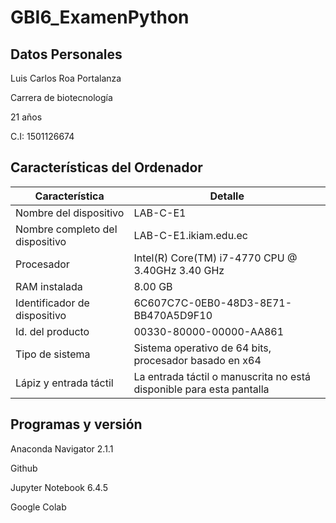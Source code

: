 # GBI6_ExamenPython

## Datos Personales

Luis Carlos Roa Portalanza

Carrera de biotecnología

21 años

C.I: 1501126674

## Características del Ordenador

|Característica |Detalle |
|---------------|--------|
|Nombre del dispositivo |LAB-C-E1 |
|Nombre completo del dispositivo |LAB-C-E1.ikiam.edu.ec |
|Procesador |Intel(R) Core(TM) i7-4770 CPU @ 3.40GHz   3.40 GHz |
|RAM instalada |8.00 GB |
|Identificador de dispositivo |6C607C7C-0EB0-48D3-8E71-BB470A5D9F10 |
|Id. del producto |00330-80000-00000-AA861 |
|Tipo de sistema |Sistema operativo de 64 bits, procesador basado en x64 |
|Lápiz y entrada táctil |La entrada táctil o manuscrita no está disponible para esta pantalla |

## Programas y versión

Anaconda Navigator 2.1.1

Github 

Jupyter Notebook 6.4.5

Google Colab
